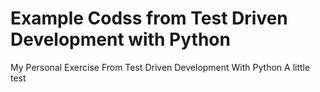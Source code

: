 # Example Codss from Test Driven Development with Python
My Personal Exercise From Test Driven Development With Python 
A little test